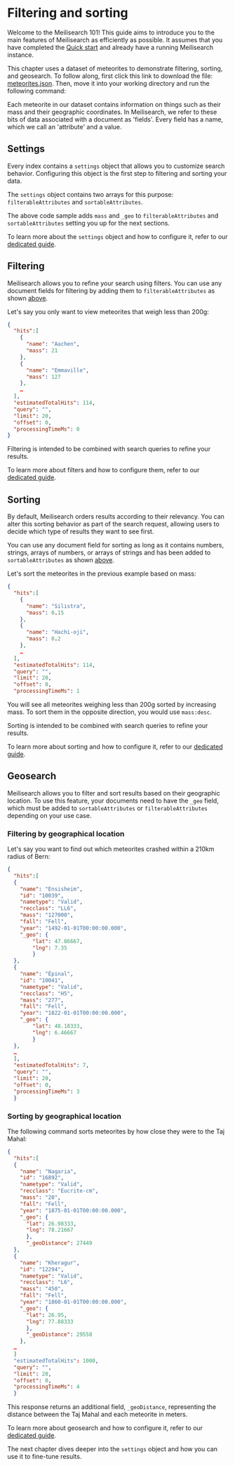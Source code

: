 # Filtering and sorting

Welcome to the Meilisearch 101! This guide aims to introduce you to the main features of Meilisearch as efficiently as possible. It assumes that you have completed the [Quick start](/learn/getting_started/quick_start.md) and already have a running Meilisearch instance.

This chapter uses a dataset of meteorites to demonstrate filtering, sorting, and geosearch. To follow along, first click this link to download the file: <a id="downloadmeteorites" href="/meteorites.json" download="meteorites.json">meteorites.json</a>. Then, move it into your working directory and run the following command:

<CodeSamples id="getting_started_add_meteorites" />

Each meteorite in our dataset contains information on things such as their mass and their geographic coordinates. In Meilisearch, we refer to these bits of data associated with a document as  'fields'. Every field has a name, which we call an 'attribute' and a value.

## Settings

Every index contains a `settings` object that allows you to customize search behavior. Configuring this object is the first step to filtering and sorting your data.

The `settings` object contains two arrays for this purpose: `filterableAttributes` and `sortableAttributes`.

<CodeSamples id= "getting_started_configure_settings" />

The above code sample adds `mass` and `_geo` to `filterableAttributes` and `sortableAttributes` setting you up for the next sections.

To learn more about the `settings` object and how to configure it, refer to our [dedicated guide](/reference/api/settings.md).

## Filtering

Meilisearch allows you to refine your search using filters. You can use any document fields for filtering by adding them to `filterableAttributes` as shown [above](#settings).

Let's say you only want to view meteorites that weigh less than 200g:

<CodeSamples id= "getting_started_filtering" />

```json
{
  "hits":[
    {
      "name": "Aachen",
      "mass": 21
    },
    {
      "name": "Emmaville",
      "mass": 127
    },
    …
  ],
  "estimatedTotalHits": 114,
  "query": "",
  "limit": 20,
  "offset": 0,
  "processingTimeMs": 0
}
```

Filtering is intended to be combined with search queries to refine your results.

To learn more about filters and how to configure them, refer to our [dedicated guide](/learn/advanced/filtering_and_faceted_search.md).

## Sorting

By default, Meilisearch orders results according to their relevancy. You can alter this sorting behavior as part of the search request, allowing users to decide which type of results they want to see first.

You can use any document field for sorting as long as it contains numbers, strings, arrays of numbers, or arrays of strings and has been added to `sortableAttributes` as shown [above](#settings).

Let's sort the meteorites in the previous example based on mass:

<CodeSamples id= "getting_started_sorting" />

```json
{
  "hits":[
    {
      "name": "Silistra",
      "mass": 0.15
    },
    {
      "name": "Hachi-oji",
      "mass": 0.2
    },
    …
  ],
  "estimatedTotalHits": 114,
  "query": "",
  "limit": 20,
  "offset": 0,
  "processingTimeMs": 1
```

You will see all meteorites weighing less than 200g sorted by increasing mass. To sort them in the opposite direction, you would use `mass:desc`.

Sorting is intended to be combined with search queries to refine your results.

To learn more about sorting and how to configure it, refer to our [dedicated guide](/learn/advanced/sorting.md).

## Geosearch

Meilisearch allows you to filter and sort results based on their geographic location. To use this feature, your documents need to have the `_geo` field, which must be added to `sortableAttributes` or `filterableAttributes` depending on your use case.

### Filtering by geographical location

Let's say you want to find out which meteorites crashed within a 210km radius of Bern:

<CodeSamples id= "getting_started_geo_radius" />

```json
{
  "hits":[
  {
    "name": "Ensisheim",
    "id": "10039",
    "nametype": "Valid",
    "recclass": "LL6",
    "mass": "127000",
    "fall": "Fell",
    "year": "1492-01-01T00:00:00.000",
    "_geo": {
        "lat": 47.86667,
        "lng": 7.35
        }
  },
  {
    "name": "Épinal",
    "id": "10041",
    "nametype": "Valid",
    "recclass": "H5",
    "mass": "277",
    "fall": "Fell",
    "year": "1822-01-01T00:00:00.000",
    "_geo": {
        "lat": 48.18333,
        "lng": 6.46667
        }
  },
  …
  ],
  "estimatedTotalHits": 7,
  "query": "",
  "limit": 20,
  "offset": 0,
  "processingTimeMs": 3
  }
  ```

### Sorting by geographical location

The following command sorts meteorites by how close they were to the Taj Mahal:

<CodeSamples id= "getting_started_geo_point" />

```json
{
  "hits":[
  {
    "name": "Nagaria",
    "id": "16892",
    "nametype": "Valid",
    "recclass": "Eucrite-cm",
    "mass": "20",
    "fall": "Fell",
    "year": "1875-01-01T00:00:00.000",
    "_geo": {
      "lat": 26.98333,
      "lng": 78.21667
      },
      "_geoDistance": 27449
  },
  {
    "name": "Kheragur",
    "id": "12294",
    "nametype": "Valid",
    "recclass": "L6",
    "mass": "450",
    "fall": "Fell",
    "year": "1860-01-01T00:00:00.000",
    "_geo": {
      "lat": 26.95,
      "lng": 77.88333
      },
      "_geoDistance": 29558
    },
  …
  ]
  "estimatedTotalHits": 1000,
  "query": "",
  "limit": 20,
  "offset": 0,
  "processingTimeMs": 4
  }
```

This response returns an additional field, `_geoDistance`, representing the distance between the Taj Mahal and each meteorite in meters.

To learn more about geosearch and how to configure it, refer to our [dedicated guide](/learn/advanced/geosearch.md).

The next chapter dives deeper into the `settings` object and how you can use it to fine-tune results.
